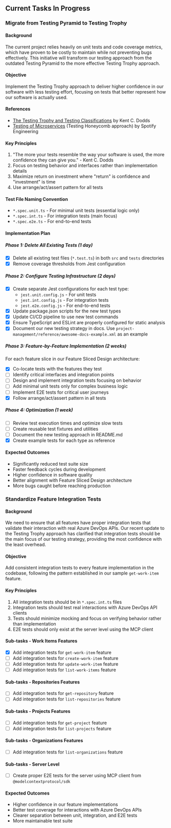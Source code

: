 ## Current Tasks In Progress

### Migrate from Testing Pyramid to Testing Trophy

#### Background
The current project relies heavily on unit tests and code coverage metrics, which have proven to be costly to maintain while not preventing bugs effectively. This initiative will transform our testing approach from the outdated Testing Pyramid to the more effective Testing Trophy approach.

#### Objective
Implement the Testing Trophy approach to deliver higher confidence in our software with less testing effort, focusing on tests that better represent how our software is actually used.

#### References
- [The Testing Trophy and Testing Classifications](https://kentcdodds.com/blog/the-testing-trophy-and-testing-classifications) by Kent C. Dodds
- [Testing of Microservices](https://engineering.atspotify.com/2018/01/testing-of-microservices/) (Testing Honeycomb approach) by Spotify Engineering

#### Key Principles
1. "The more your tests resemble the way your software is used, the more confidence they can give you." - Kent C. Dodds
2. Focus on testing behavior and interfaces rather than implementation details
3. Maximize return on investment where "return" is confidence and "investment" is time
4. Use arrange/act/assert pattern for all tests

#### Test File Naming Convention
- `*.spec.unit.ts` - For minimal unit tests (essential logic only)
- `*.spec.int.ts` - For integration tests (main focus)
- `*.spec.e2e.ts` - For end-to-end tests

#### Implementation Plan

##### Phase 1: Delete All Existing Tests (1 day)
- [x] Delete all existing test files (`*.test.ts`) in both `src` and `tests` directories
- [x] Remove coverage thresholds from Jest configuration

##### Phase 2: Configure Testing Infrastructure (2 days)
- [x] Create separate Jest configurations for each test type:
  - `jest.unit.config.js` - For unit tests
  - `jest.int.config.js` - For integration tests
  - `jest.e2e.config.js` - For end-to-end tests
- [x] Update package.json scripts for the new test types
- [x] Update CI/CD pipeline to use new test commands
- [x] Ensure TypeScript and ESLint are properly configured for static analysis
- [x] Document our new testing strategy in docs. Use `project-management/reference/awesome-docs-example.xml` as an example

##### Phase 3: Feature-by-Feature Implementation (2 weeks)
For each feature slice in our Feature Sliced Design architecture:
- [x] Co-locate tests with the features they test
- [ ] Identify critical interfaces and integration points
- [ ] Design and implement integration tests focusing on behavior
- [ ] Add minimal unit tests only for complex business logic
- [ ] Implement E2E tests for critical user journeys
- [x] Follow arrange/act/assert pattern in all tests

##### Phase 4: Optimization (1 week)
- [ ] Review test execution times and optimize slow tests
- [ ] Create reusable test fixtures and utilities
- [ ] Document the new testing approach in README.md
- [x] Create example tests for each type as reference

#### Expected Outcomes
- Significantly reduced test suite size
- Faster feedback cycles during development
- Higher confidence in software quality
- Better alignment with Feature Sliced Design architecture
- More bugs caught before reaching production

### Standardize Feature Integration Tests

#### Background
We need to ensure that all features have proper integration tests that validate their interaction with real Azure DevOps APIs. Our recent update to the Testing Trophy approach has clarified that integration tests should be the main focus of our testing strategy, providing the most confidence with the least overhead.

#### Objective
Add consistent integration tests to every feature implementation in the codebase, following the pattern established in our sample `get-work-item` feature.

#### Key Principles
1. All integration tests should be in `*.spec.int.ts` files
2. Integration tests should test real interactions with Azure DevOps API clients
3. Tests should minimize mocking and focus on verifying behavior rather than implementation
4. E2E tests should only exist at the server level using the MCP client

#### Sub-tasks - Work Items Features
- [x] Add integration tests for `get-work-item` feature
- [ ] Add integration tests for `create-work-item` feature
- [ ] Add integration tests for `update-work-item` feature
- [ ] Add integration tests for `list-work-items` feature

#### Sub-tasks - Repositories Features
- [ ] Add integration tests for `get-repository` feature
- [ ] Add integration tests for `list-repositories` feature

#### Sub-tasks - Projects Features
- [ ] Add integration tests for `get-project` feature
- [ ] Add integration tests for `list-projects` feature

#### Sub-tasks - Organizations Features
- [ ] Add integration tests for `list-organizations` feature

#### Sub-tasks - Server Level
- [ ] Create proper E2E tests for the server using MCP client from `@modelcontextprotocol/sdk`

#### Expected Outcomes
- Higher confidence in our feature implementations
- Better test coverage for interactions with Azure DevOps APIs
- Clearer separation between unit, integration, and E2E tests
- More maintainable test suite


